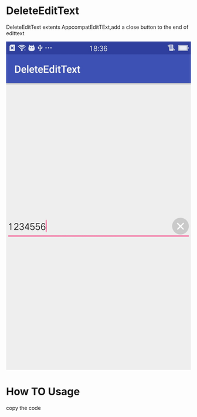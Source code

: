 # DeleteEditText
DeleteEditText extents AppcompatEditTExt,add a close button to the end of edittext

![image](https://github.com/OrangeHao/DeleteEditText/blob/master/screenshot/123.jpg)

# How TO Usage
copy the code

